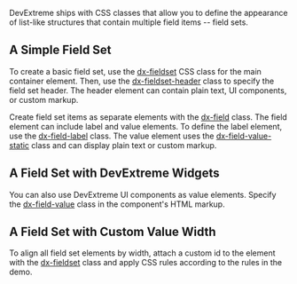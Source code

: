 DevExtreme ships with CSS classes that allow you to define the appearance of list-like structures that contain multiple field items -- field sets.

## A Simple Field Set

To create a basic field set, use the [dx-fieldset](/Documentation/ApiReference/UI_Components/CSS_Classes/#dx-fieldset) CSS class for the main container element. Then, use the [dx-fieldset-header](/Documentation/ApiReference/UI_Components/CSS_Classes/#dx-fieldset-header) class to specify the field set header. The header element can contain plain text, UI components, or custom markup. 

Create field set items as separate elements with the [dx-field](/Documentation/ApiReference/UI_Components/CSS_Classes/#dx-field) class. The field element can include label and value elements. To define the label element, use the [dx-field-label](/Documentation/ApiReference/UI_Components/CSS_Classes/#dx-field-label) class. The value element uses the [dx-field-value-static](/Documentation/ApiReference/UI_Components/CSS_Classes/#dx-field-value-static) class and can display plain text or custom markup. 

## A Field Set with DevExtreme Widgets

You can also use DevExtreme UI components as value elements. Specify the [dx-field-value](/Documentation/ApiReference/UI_Components/CSS_Classes/#dx-field-value) class in the component's HTML markup.

## A Field Set with Custom Value Width

To align all field set elements by width, attach a custom id to the element with the [dx-fieldset](/Documentation/ApiReference/UI_Components/CSS_Classes/#dx-fieldset) class and apply CSS rules according to the rules in the demo.